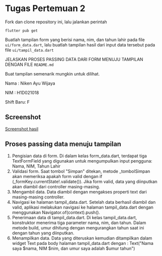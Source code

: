 # Tugas Pertemuan 2

Fork dan clone repository ini, lalu jalankan perintah

```
flutter pub get
```

Buatlah tampilan form yang berisi nama, nim, dan tahun lahir pada file `ui/form_data.dart`, lalu buatlah tampilan hasil dari input data tersebut pada file `ui/tampil_data.dart`

JELASKAN PROSES PASSING DATA DARI FORM MENUJU TAMPILAN DENGAN FILE `README.md`

Buat tampilan semenarik mungkin untuk dilihat.

Nama : Niken Ayu Wijaya

NIM : H1D021018

Shift Baru: F

## Screenshot

[Screenshot hasil](https://drive.google.com/drive/folders/1XuyM-NwqrclsRT04qmpEWMLPP3_iojl-?usp=drive_link)

## Proses passing data menuju tampilan

1. Pengisian data di form. Di dalam kelas form_data.dart, terdapat tiga TextFormField yang digunakan untuk mengumpulkan input pengguna: Nama, NIM, Tahun Lahir
2. Validasi form. Saat tombol "Simpan" ditekan, metode \_tombolSimpan akan memeriksa apakah form valid dengan if (\_formKey.currentState!.validate()). Jika form valid, data yang diinputkan akan diambil dari controller masing-masing.
3. Mengambil data. Data diambil dengan mengakses properti text dari masing-masing controller.
4. Navigasi ke halaman tampil_data.dart. Setelah data berhasil diambil dan valid, aplikasi melakukan navigasi ke halaman tampil_data.dart dengan menggunakan Navigator.of(context).push().
5. Penerimaan data di tampil_data.dart. Di kelas tampil_data.dart, konstruktor menerima tiga parameter nama, nim, dan tahun. Dalam metode build, umur dihitung dengan mengurangkan tahun saat ini dengan tahun yang diinputkan.
6. Menampilkan data. Data yang diteruskan kemudian ditampilkan dalam widget Text pada body halaman tampil_data.dart dengan :
   Text("Nama saya $nama, NIM $nim, dan umur saya adalah $umur tahun")
